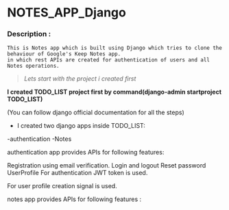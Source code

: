 # NOTES_APP_Django
### Description :

	This is Notes app which is built using Django which tries to clone the behaviour of Google's Keep Notes app.
	in which rest APIs are created for authentication of users and all Notes operations.

>_Lets start with the project i created first_

**I created TODO_LIST project first by command(django-admin startproject TODO_LIST)**

(You can follow django official documentation for all the steps)

- I created two django apps inside TODO_LIST:

 -authentication
 -Notes
 

authentication app provides APIs for following features:

Registration using email verification.
Login and logout
Reset password
UserProfile
For authentication JWT token is used.

For user profile creation signal is used.

notes app provides APIs for following features :


